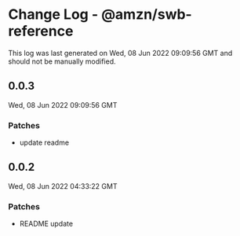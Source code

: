 # Change Log - @amzn/swb-reference

This log was last generated on Wed, 08 Jun 2022 09:09:56 GMT and should not be manually modified.

## 0.0.3
Wed, 08 Jun 2022 09:09:56 GMT

### Patches

- update readme

## 0.0.2
Wed, 08 Jun 2022 04:33:22 GMT

### Patches

- README update

